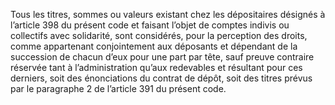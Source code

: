 Tous les titres, sommes ou valeurs existant chez les dépositaires désignés à l’article  398  du  présent  code  et  faisant  l’objet  de  comptes  indivis  ou  collectifs  avec solidarité,  sont  considérés,  pour  la  perception  des  droits,  comme  appartenant conjointement aux déposants et dépendant de la succession de chacun d’eux pour une part par tête, sauf preuve contraire réservée tant à l’administration qu’aux redevables et résultant pour ces derniers, soit des énonciations du contrat de dépôt, soit des titres prévus par le paragraphe 2 de l’article 391 du présent code.
